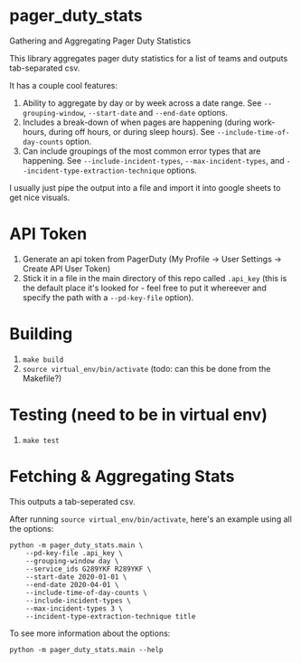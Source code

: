 # pager_duty_stats
Gathering and Aggregating Pager Duty Statistics

This library aggregates pager duty statistics for a list of teams and outputs tab-separated csv. 

It has a couple cool features:
1. Ability to aggregate by day or by week across a date range. See `--grouping-window`, `--start-date` and `--end-date` options.
2. Includes a break-down of when pages are happening (during work-hours, during off hours, or during sleep hours). See `--include-time-of-day-counts` option.
3. Can include groupings of the most common error types that are happening. See `--include-incident-types`, `--max-incident-types`, and `--incident-type-extraction-technique` options.

I usually just pipe the output into a file and import it into google sheets to get nice visuals.

# API Token
1. Generate an api token from PagerDuty (My Profile -> User Settings -> Create API User Token)
2. Stick it in a file in the main directory of this repo called `.api_key` (this is the default place it's looked for - feel free to put it whereever and specify the path with a `--pd-key-file` option).

# Building
1. `make build`
2. `source virtual_env/bin/activate` (todo: can this be done from the Makefile?)

# Testing (need to be in virtual env)
1. `make test`

# Fetching & Aggregating Stats

This outputs a tab-seperated csv. 

After running `source virtual_env/bin/activate`, here's an example using all the options:

```
python -m pager_duty_stats.main \
	--pd-key-file .api_key \
	--grouping-window day \
	--service_ids G289YKF R289YKF \
	--start-date 2020-01-01 \
	--end-date 2020-04-01 \
	--include-time-of-day-counts \
	--include-incident-types \
	--max-incident-types 3 \
	--incident-type-extraction-technique title
```

To see more information about the options:
```
python -m pager_duty_stats.main --help
```

